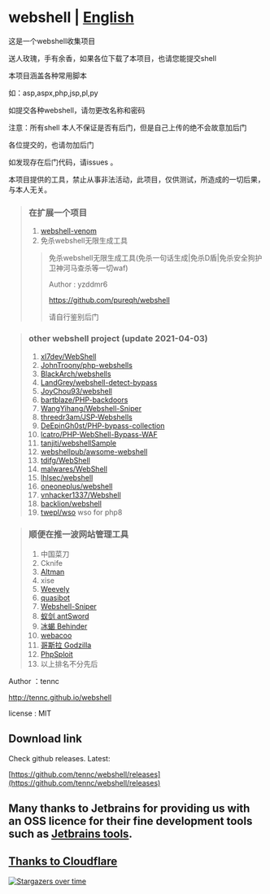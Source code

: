 # webshell | [English](https://github.com/tennc/webshell/blob/master/README_EN.md)

这是一个webshell收集项目

送人玫瑰，手有余香，如果各位下载了本项目，也请您能提交shell

本项目涵盖各种常用脚本

如：asp,aspx,php,jsp,pl,py

如提交各种webshell，请勿更改名称和密码

注意：所有shell 本人不保证是否有后门，但是自己上传的绝不会故意加后门

各位提交的，也请勿加后门

如发现存在后门代码，请issues 。

本项目提供的工具，禁止从事非法活动，此项目，仅供测试，所造成的一切后果，与本人无关。

> ### 在扩展一个项目 
> 1. [webshell-venom](https://github.com/yzddmr6/webshell-venom)
> 2. 免杀webshell无限生成工具
>>  免杀webshell无限生成工具(免杀一句话生成|免杀D盾|免杀安全狗护卫神河马查杀等一切waf)
>>  
>>  Author : yzddmr6
>>  
>>  https://github.com/pureqh/webshell
>>  
>>  请自行鉴别后门

> ### other webshell project (update 2021-04-03)
> 1. [xl7dev/WebShell](https://github.com/xl7dev/WebShell)
> 2. [JohnTroony/php-webshells](https://github.com/JohnTroony/php-webshells)
> 3. [BlackArch/webshells](https://github.com/BlackArch/webshells)
> 4. [LandGrey/webshell-detect-bypass](https://github.com/LandGrey/webshell-detect-bypass)
> 5. [JoyChou93/webshell](https://github.com/JoyChou93/webshell)
> 6. [bartblaze/PHP-backdoors](https://github.com/bartblaze/PHP-backdoors)
> 7. [WangYihang/Webshell-Sniper](https://github.com/WangYihang/Webshell-Sniper)
> 8. [threedr3am/JSP-Webshells](https://github.com/threedr3am/JSP-Webshells)
> 9. [DeEpinGh0st/PHP-bypass-collection](https://github.com/DeEpinGh0st/PHP-bypass-collection)
> 10. [lcatro/PHP-WebShell-Bypass-WAF](https://github.com/lcatro/PHP-WebShell-Bypass-WAF)
> 11. [tanjiti/webshellSample](https://github.com/tanjiti/webshellSample)
> 12. [webshellpub/awsome-webshell](https://github.com/webshellpub/awsome-webshell)
> 13. [tdifg/WebShell](https://github.com/tdifg/WebShell)
> 14. [malwares/WebShell](https://github.com/malwares/WebShell)
> 15. [lhlsec/webshell](https://github.com/lhlsec/webshell)
> 16. [oneoneplus/webshell](https://github.com/oneoneplus/webshell)
> 17. [vnhacker1337/Webshell](https://github.com/vnhacker1337/Webshell)
> 18. [backlion/webshell](https://github.com/backlion/webshell)
> 19. [twepl/wso](https://github.com/twepl/wso) wso for php8

> ### 顺便在推一波网站管理工具
> 1. 中国菜刀
> 2. Cknife
> 3. [Altman](https://github.com/keepwn/Altman)
> 4. xise
> 5. [Weevely](https://github.com/epinna/weevely3)
> 6. [quasibot](https://github.com/Smaash/quasibot)
> 7. [Webshell-Sniper](https://github.com/WangYihang/Webshell-Sniper)
> 8. [蚁剑 antSword](https://github.com/AntSwordProject/antSword)
> 9. [冰蝎 Behinder](https://github.com/rebeyond/Behinder)
> 10. [webacoo](https://github.com/anestisb/WeBaCoo)
> 11. [哥斯拉 Godzilla](https://github.com/BeichenDream/Godzilla)
> 12. [PhpSploit](https://github.com/nil0x42/phpsploit)
> 13. 以上排名不分先后



Author ：tennc

http://tennc.github.io/webshell

license : MIT

## Download link
Check github releases. Latest:

[https://github.com/tennc/webshell/releases](https://github.com/tennc/webshell/releases)

## Many thanks to Jetbrains for providing us with an OSS licence for their fine development tools such as [Jetbrains tools](https://www.jetbrains.com/?from=webshell).

## [Thanks to Cloudflare](https://www.cloudflare.com/)

[![Stargazers over time](https://starchart.cc/tennc/webshell.svg)](https://starchart.cc/tennc/webshell)




